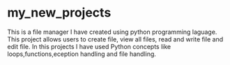 # my_new_projects
This is a file manager I have created using python programming laguage. This project allows users to create file, view all files, read and write file and  edit file. In this projects I have used Python concepts like loops,functions,eception handling and file handling.

